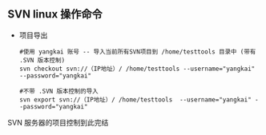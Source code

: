 ## SVN linux 操作命令

* 项目导出
  ```
  #使用 yangkai 账号 -- 导入当前所有SVN项目到 /home/testtools 目录中 (带有 .SVN 版本控制)
  svn checkout svn://（IP地址）/ /home/testtools --username="yangkai" --password="yangkai"

  #不带 .SVN 版本控制的导入
  svn export svn://（IP地址）/ /home/testtools  --username="yangkai" --password="yangkai"
  ```
SVN 服务器的项目控制到此完结
